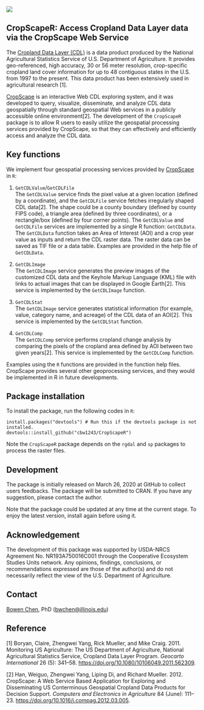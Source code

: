 ![](http://cranlogs.r-pkg.org/badges/grand-total/CropScapeR?color=brightgreen)

## CropScapeR: Access Cropland Data Layer data via the CropScape Web Service

The [Cropland Data Layer (CDL)](https://www.nass.usda.gov/Research_and_Science/Cropland/sarsfaqs2.php) is a data product produced by the National Agricultural Statistics Service of U.S. Department of Agriculture. It provides geo-referenced, high accuracy, 30 or 56 meter resolution, crop-specific cropland land cover information for up to 48 contiguous states in the U.S. from 1997 to the present. This data product has been extensively used in agricultural research [1]. 

[CropScape](https://nassgeodata.gmu.edu/CropScape/) is an interactive Web CDL exploring system, and it was developed to query, visualize, disseminate, and analyze CDL data geospatially through standard geospatial Web services in a publicly accessible online environment[2]. The development of the `CropScapeR` package is to allow R users to easily utilize the geospatial processing services provided by CropScape, so that they can effectively and efficiently access and analyze the CDL data. 

## Key functions     
We implement four geospatial processing services provided by [CropScape](https://nassgeodata.gmu.edu/CropScape/) in `R`: 

1. `GetCDLValue`/`GetCDLFile`         
The `GetCDLValue` service finds the pixel value at a given location (defined by a coordinate), and the `GetCDLFile` service fetches irregularly shaped CDL data[2]. The shape could be a county boundary (defined by county FIPS code), a triangle area (defined by three coordinates), or a rectangle/box (defined by four corner points). The `GetCDLValue` and `GetCDLFile` services are implemented by a single R function: `GetCDLData`. The `GetCDLData` function takes an Area of Interest (AOI) and a crop year value as inputs and return the CDL raster data. The raster data can be saved as TIF file or a data table. Examples are provided in the help file of `GetCDLData`.    
2. `GetCDLImage`         
The `GetCDLImage` service generates the preview images of the customized CDL data and the Keyhole Markup Language (KML) file with links to actual images that can be displayed in Google Earth[2]. This service is implemented by the `GetCDLImage` function.

3. `GetCDLStat`          
The `GetCDLImage` service generates statistical information (for example, value, category name, and acreage) of the CDL data of an AOI[2]. This service is implemented by the `GetCDLStat` function.

4. `GetCDLComp`            
The `GetCDLComp` service performs cropland change analysis by comparing the pixels of the cropland area defined by AOI between two given years[2]. This service is implemented by the `GetCDLComp` function.

Examples using the `R` functions are provided in the function help files. CropScape provides several other geoprocessing services, and they would be implemented in R in future developments. 

## Package installation   
To install the package, run the following codes in `R`:
```
install.packages("devtools") # Run this if the devtools package is not installed.     
devtools::install_github("cbw1243/CropScapeR")  
```
Note the `CropScapeR` package depends on the `rgdal` and `sp` packages to process the raster files. 

## Development   
The package is initially released on March 26, 2020 at GitHub to collect users feedbacks. The package will be submitted to CRAN. If you have any suggestion, please contact the author.

Note that the package could be updated at any time at the current stage. To enjoy the latest version, install again before using it.

## Acknowledgement      
The development of this package was supported by USDA-NRCS Agreement No. NR193A750016C001 through the Cooperative Ecosystem Studies Units network. Any opinions, findings, conclusions, or recommendations expressed are those of the author(s) and do not necessarily reflect the view of the U.S. Department of Agriculture. 

## Contact   
[Bowen Chen](https://sites.google.com/view/bwchen), PhD (bwchen@illinois.edu)

## Reference   

[1] Boryan, Claire, Zhengwei Yang, Rick Mueller, and Mike Craig. 2011. Monitoring US Agriculture: The US Department of Agriculture, National Agricultural Statistics Service, Cropland Data Layer Program. *Geocarto International* 26 (5): 341–58. https://doi.org/10.1080/10106049.2011.562309.

[2] Han, Weiguo, Zhengwei Yang, Liping Di, and Richard Mueller. 2012. CropScape: A Web Service Based Application for Exploring and Disseminating US Conterminous Geospatial Cropland Data Products for Decision Support. *Computers and Electronics in Agriculture* 84 (June): 111–23. https://doi.org/10.1016/j.compag.2012.03.005.



